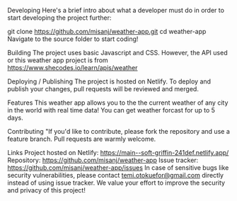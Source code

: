 Developing
Here's a brief intro about what a developer must do in order to start developing the project further:

git clone https://github.com/misanj/weather-app.git
cd weather-app
Navigate to the source folder to start coding!

Building
The project uses basic Javascript and CSS. However, the API used or this weather app project is from https://www.shecodes.io/learn/apis/weather

Deploying / Publishing
The project is hosted on Netlify. To deploy and publish your changes, pull requests will be reviewed and merged.

Features
This weather app allows you to the the current weather of any city in the world with real time data!
You can get weather forcast for up to 5 days.

Contributing
"If you'd like to contribute, please fork the repository and use a feature branch. Pull requests are warmly welcome.

Links
Project hosted on Netlify: https://main--soft-griffin-241def.netlify.app/
Repository: https://github.com/misanj/weather-app
Issue tracker: https://github.com/misanj/weather-app/issues
In case of sensitive bugs like security vulnerabilities, please contact temi.otokuefor@gmail.com directly instead of using issue tracker. We value your effort to improve the security and privacy of this project!
